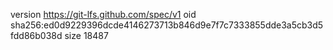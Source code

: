 version https://git-lfs.github.com/spec/v1
oid sha256:ed0d9229396dcde4146273713b846d9e7f7c7333855dde3a5cb3d5fdd86b038d
size 18487
